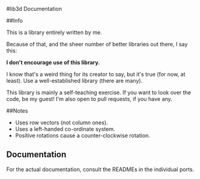 #lib3d Documentation

##Info

This is a library entirely written by me.

Because of that, and the sheer number of better libraries out there, I say this:

**I don't encourage use of this library.**

I know that's a weird thing for its creator to say, but it's true (for now, at least). Use a well-established library (there are many).

This library is mainly a self-teaching exercise. If you want to look over the code, be my guest! I'm also open to pull requests, if you have any.

##Notes

 - Uses row vectors (not column ones).
 - Uses a left-handed co-ordinate system.
 - Positive rotations cause a counter-clockwise rotation.

## Documentation

For the actual documentation, consult the READMEs in the individual ports.
